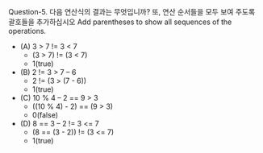 Question-5. 다음 연산식의 결과는 무엇입니까? 또, 연산 순서들을 모두 보여 주도록 괄호들을 추가하십시오
Add parentheses to show all sequences of the operations.

- (A) 3 > 7 != 3 < 7
  - (3 > 7) != (3 < 7)
  - 1(true)
- (B) 2 != 3 > 7 – 6
  - 2 != (3 > (7 - 6))
  - 1(true)
- (C) 10 % 4 – 2 == 9 > 3
  - ((10 % 4) - 2) == (9 > 3)
  - 0(false)
- (D) 8 == 3 – 2 != 3 <= 7
  - (8 == (3 - 2)) != (3 <= 7)
  - 1(true)
